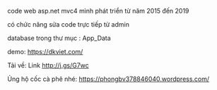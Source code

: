 code web asp.net mvc4 mình phát triển từ năm 2015 đến 2019

có chức năng sửa code trực tiếp từ admin

database trong thư mục : App_Data

demo: https://dkviet.com/

Tải về: Link http://j.gs/G7wc

Ủng hộ cốc cà phê nhé: https://phongbv378846040.wordpress.com/

